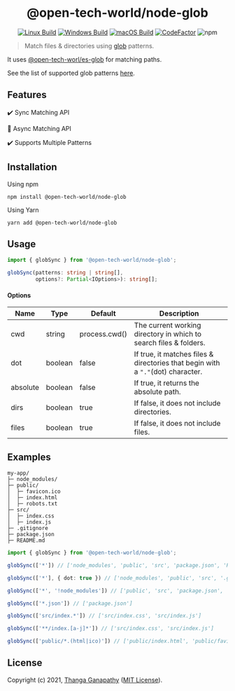 <div align="center">

# @open-tech-world/node-glob
[![Linux Build](https://github.com/open-tech-world/node-glob/actions/workflows/linux_build.yml/badge.svg)](https://github.com/open-tech-world/node-glob/actions/workflows/linux_build.yml) [![Windows Build](https://github.com/open-tech-world/node-glob/actions/workflows/windows_build.yml/badge.svg)](https://github.com/open-tech-world/node-glob/actions/workflows/windows_build.yml) [![macOS Build](https://github.com/open-tech-world/node-glob/actions/workflows/macos_build.yml/badge.svg)](https://github.com/open-tech-world/node-glob/actions/workflows/macos_build.yml) [![CodeFactor](https://www.codefactor.io/repository/github/open-tech-world/node-glob/badge)](https://www.codefactor.io/repository/github/open-tech-world/node-glob) ![npm](https://img.shields.io/npm/v/@open-tech-world/node-glob?color=blue)
</div>

> Match files & directories using [glob](https://en.wikipedia.org/wiki/Glob_(programming)) patterns.

It uses [@open-tech-worl/es-glob](https://github.com/open-tech-world/es-glob) for matching paths.

See the list of supported glob patterns [here](https://github.com/open-tech-world/es-glob#supported-glob-patterns).

## Features

✔️ Sync Matching API

🚧 Async Matching API

✔️ Supports Multiple Patterns

## Installation

Using npm

```shell
npm install @open-tech-world/node-glob
```

Using Yarn

```shell
yarn add @open-tech-world/node-glob
```

## Usage

```ts
import { globSync } from '@open-tech-world/node-glob';

globSync(patterns: string | string[], 
         options?: Partial<IOptions>): string[];
```

#### Options

| Name | Type | Default | Description |
|------|------|---------|------|
| cwd  | string | process.cwd() | The current working directory in which to search files & folders.|
| dot  | boolean | false | If true, it matches files & directories that begin with a `"."`(dot) character.|
| absolute  | boolean | false | If true, it returns the absolute path.|
| dirs  | boolean | true | If false, it does not include directories.|
| files  | boolean | true | If false, it does not include files.|

## Examples

```shell
my-app/
├─ node_modules/
├─ public/
│  ├─ favicon.ico
│  ├─ index.html
│  ├─ robots.txt
├─ src/
│  ├─ index.css
│  ├─ index.js
├─ .gitignore
├─ package.json
├─ README.md
```
```ts
import { globSync } from '@open-tech-world/node-glob';

globSync(['*']) // ['node_modules', 'public', 'src', 'package.json', 'README.md']

globSync(['*'], { dot: true }) // ['node_modules', 'public', 'src', '.gitignore', 'package.json', 'README.md']

globSync(['*', '!node_modules']) // ['public', 'src', 'package.json', 'README.md']

globSync(['*.json']) // ['package.json']

globSync(['src/index.*']) // ['src/index.css', 'src/index.js']

globSync(['**/index.[a-j]*']) // ['src/index.css', 'src/index.js']

globSync(['public/*.(html|ico)']) // ['public/index.html', 'public/favicon.ico']
```

## License

Copyright (c) 2021, [Thanga Ganapathy](https://thanga-ganapathy.github.io) ([MIT License](./LICENSE)).
